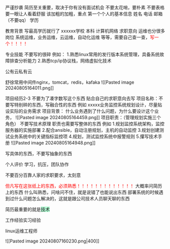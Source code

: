 严谨抄袭
简历至关重要，取决于你有没有面试机会
不要太花哨，要朴素
不要表格
要一眼让人看着舒服
该加粗的加粗，重点
第一个个人的基本信息
姓名                          电话                          邮箱（不要qq）
学历                          

教育背景
写最高学历就行了
xxxxxx学校           本科                  计算机网络
求职意向 
运维也分很多岗位
系统运维，业务运维，云运维，自动化运维 等等，需要自己查一查，<font color="#ff0000">写一个！！！！</font>

专业技能
不要写的很碎
例如：
1.熟悉linux常用的发行版本系统管理，具备系统故障排查分析能力
2.熟悉tcp/ip协议栈，网络虚拟化技术

公有云私有云

舒徐常用中间件nginx，tomcat，redis，kafaka
![[Pasted image 20240805164011.png]]

项目经历2-3
不要为了凑字数写这个东西
贴合自己的求职意向去写
项目名称：不要写特别碎的东西，写融合性的东西
例如 xxxxx业务监控系统规划设计，尽量贴设实际的业务需求
项目背景：
什么业务遇到了什么问题，为什么要设计这个业务，
![[Pasted image 20240805164459.png]]
 项目职责：（管理规划实施三个角色）
 不要写技术原理
 职责也需要写整体的东西
 例如
 1.规划监控系统架构，监控服务器的实施部署
 2.配合ansible，自动注册规划，主机的自动监控
 3.规划创建测试业务系统中的关键指标监控项
 4.规划，测试监控系统中报警规则
 5.攥写技术手册
 ![[Pasted image 20240805164948.png]]
 
 写具体的东西，不要写抽象的东西

个人评价
学习，抗压，团队协作


不要百分百靠人家的求职要求，太刻意


<font color="#ff0000">但凡写在这张纸上的东西，必须熟悉！！！！！！！！！！！！！</font>
大概率问简历上的东西
什么叫熟悉，问啥问不住，就是说错了也能说出东西
部署系统的时候遇到过什么问题怎么解决的，这就是跟公司技术人员聊天聊的东西



简历最重要的就是<span style="background:#affad1">技术</span>




工作经验实习经验



linux运维工程师




![[Pasted image 20240807160230.png|400]]